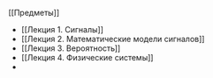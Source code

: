 [[Предметы]]
- [[Лекция 1. Сигналы]]
- [[Лекция 2. Математические модели сигналов]]
- [[Лекция 3. Вероятность]]
- [[Лекция 4. Физические системы]]
- 